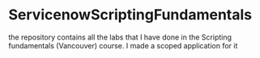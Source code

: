 # ServicenowScriptingFundamentals
the repository contains all the labs that I have done in the Scripting fundamentals (Vancouver) course. I made a scoped application for it
